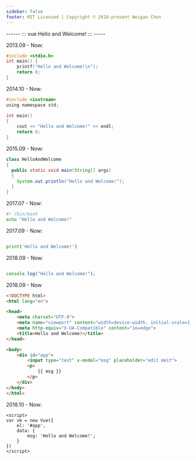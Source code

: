```yaml
---
sidebar: false
footer: MIT Licensed | Copyright © 2018-present Weigao Chen
---
```

<!-- <Card/> -->
<!-- <Test2/> -->
<!-- <Homepage/> -->
<!-- <welcome/> -->
<HomeIndex/>
------
::: vue
Hello and Welcome!
:::
-----

2013.09 - Now:

```c {3}
#include <stdio.h>
int main() {
    printf("Hello and Welcome!\n");
    return 0;
}
```

2014.10 - Now:

```c {6}
#include <iostream>
using namespace std;

int main()
{
    cout << "Hello and Welcome!" << endl;
    return 0;
}
```

2015.09 - Now:

```java {5}
class HelloAndWelcome
{
  public static void main(String[] args)
  {
    System.out.println("Hello and Welcome!");
  }
}
```

2017.07 - Now:

```bash {2}
#! /bin/bash
echo "Hello and Welcome!"
```

2017.09 - Now:

```py {2}

print('Hello and Welcome!')
```

2018.09 - Now:

```js {2}

console.log("Hello and Welcome!");
````

2018.09 - Now

```html {8}
<!DOCTYPE html>
<html lang="en">

<head>
    <meta charset="UTF-8">
    <meta name="viewport" content="width=device-width, initial-scale=1.0">
    <meta http-equiv="X-UA-Compatible" content="ie=edge">
    <title>Hello and Welcome!</title>
</head>

<body>
    <div id="app">
        <input type="text" v-model="msg" placeholder="edit meit">
        <p>
            {{ msg }}
        </p>
    </div>
</body>
</html>
```

2018.10 - Now:

```vue {5}
<script>
var vm = new Vue({
    el: '#app',
    data: {
        msg: 'Hello and Welcome!';
    }
})
</script>
```